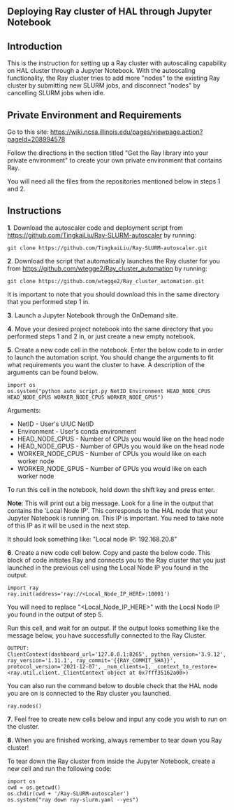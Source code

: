 ## Deploying Ray cluster of HAL through Jupyter Notebook


## Introduction
This is the instruction for setting up a Ray cluster with autoscaling capability on HAL cluster through a Jupyter Notebook. With the autoscaling functionality, the Ray cluster tries to add more "nodes" to the existing Ray cluster by submitting new SLURM jobs, and disconnect "nodes" by cancelling SLURM jobs when idle. 


## Private Environment and Requirements
Go to this site:  https://wiki.ncsa.illinois.edu/pages/viewpage.action?pageId=208994578

Follow the directions in the section titled "Get the Ray library into your private environment" to create your own private environment that contains Ray. 

You will need all the files from the repositories mentioned below in steps 1 and 2. 


## Instructions

**1**. Download the autoscaler code and deployment script from https://github.com/TingkaiLiu/Ray-SLURM-autoscaler by running:
```
git clone https://github.com/TingkaiLiu/Ray-SLURM-autoscaler.git
```


**2**. Download the script that automatically launches the Ray cluster for you from https://github.com/wtegge2/Ray_cluster_automation by running:
```
git clone https://github.com/wtegge2/Ray_cluster_automation.git
```

It is important to note that you should download this in the same directory that you performed step 1 in. 


**3**. Launch a Jupyter Notebook through the OnDemand site. 


**4**. Move your desired project notebook into the same directory that you performed steps 1 and 2 in, or just create a new empty notebook. 


**5**. Create a new code cell in the notebook. Enter the below code to in order to launch the automation script. You should change the arguments to fit what requirements you want the cluster to have. A description of the arguments can be found below. 
```
import os
os.system("python auto_script.py NetID Environment HEAD_NODE_CPUS HEAD_NODE_GPUS WORKER_NODE_CPUS WORKER_NODE_GPUS")
```

Arguments:
* NetID - User's UIUC NetID
* Environment - User's conda environment
* HEAD_NODE_CPUS - Number of CPUs you would like on the head node
* HEAD_NODE_GPUS - Number of GPUs you would like on the head node
* WORKER_NODE_CPUS - Number of CPUs you would like on each worker node
* WORKER_NODE_GPUS - Number of GPUs you would like on each worker node

To run this cell in the notebook, hold down the shift key and press enter. 


**Note**: This will print out a big message. Look for a line in the output that contains the 'Local Node IP'. This corresponds to the HAL node that your Jupyter Notebook is running on.  This IP is important. You need to take note of this IP as it will be used in the next step. 

It should look something like: "Local node IP: 192.168.20.8"


**6**. Create a new code cell below. Copy and paste the below code. This block of code initiates Ray and connects you to the Ray cluster that you just launched in the previous cell using the Local Node IP you found in the output. 
```
import ray
ray.init(address='ray://<Local_Node_IP_HERE>:10001')
```

You will need to replace "<Local_Node_IP_HERE>" with the Local Node IP you found in the output of step 5.

Run this cell, and wait for an output. If the output looks something like the message below, you have successfully connected to the Ray Cluster. 
```
OUTPUT:
ClientContext(dashboard_url='127.0.0.1:8265', python_version='3.9.12', ray_version='1.11.1', ray_commit='{{RAY_COMMIT_SHA}}', protocol_version='2021-12-07', _num_clients=1, _context_to_restore=<ray.util.client._ClientContext object at 0x7fff35162a00>)
```


You can also run the command below to double check that the HAL node you are on is connected to the Ray cluster you launched. 
```
ray.nodes()
```

**7**. Feel free to create new cells below and input any code you wish to run on the cluster. 


**8**. When you are finished working, always remember to tear down you Ray cluster! 

To tear down the Ray cluster from inside the Jupyter Notebook, create a new cell and run the following code:
```
import os
cwd = os.getcwd()
os.chdir(cwd + '/Ray-SLURM-autoscaler')
os.system("ray down ray-slurm.yaml --yes")
```